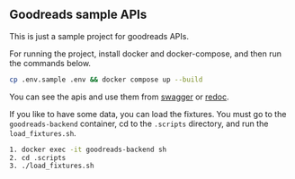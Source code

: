 ## Goodreads sample APIs

This is just a sample project for goodreads APIs.

For running the project, install docker and docker-compose, and then run the commands below.

```bash
cp .env.sample .env && docker compose up --build
```

You can see the apis and use them from [swagger](http://localhost:8000/api/schema/swagger-ui/)
or [redoc](http://localhost:8000/api/schema/redoc/).

If you like to have some data, you can load the fixtures. You must go to the
`goodreads-backend` container, cd to the `.scripts` directory, and run the `load_fixtures.sh`.

```bash
1. docker exec -it goodreads-backend sh
2. cd .scripts
3. ./load_fixtures.sh
```
